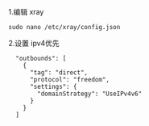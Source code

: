 1.编辑 xray
````
sudo nano /etc/xray/config.json
````

2.设置 ipv4优先
````
  "outbounds": [
    {
      "tag": "direct",
      "protocol": "freedom",
      "settings": {
        "domainStrategy": "UseIPv4v6"
      }
    }
  ]
````
